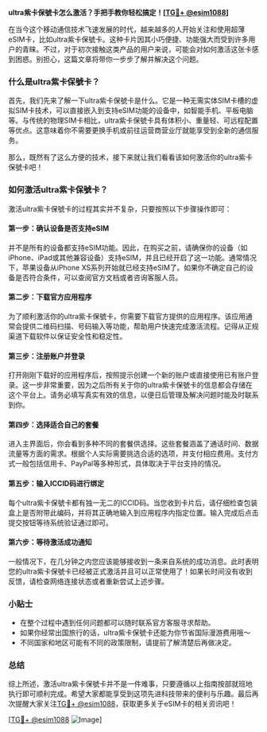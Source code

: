 **ultra紫卡保號卡怎么激活？手把手教你轻松搞定！[[TG💪+ @esim1088](https://t.me/s/esim1088)]**

在当今这个移动通信技术飞速发展的时代，越来越多的人开始关注和使用超薄eSIM卡，比如ultra紫卡保號卡。这种卡片因其小巧便捷、功能强大而受到许多用户的青睐。不过，对于初次接触这类产品的用户来说，可能会对如何激活这张卡感到困惑。别担心，这篇文章将带你一步步了解并解决这个问题。

### 什么是ultra紫卡保號卡？

首先，我们先来了解一下ultra紫卡保號卡是什么。它是一种无需实体SIM卡槽的虚拟SIM卡技术，可以直接嵌入到支持eSIM功能的设备中，如智能手机、平板电脑等。与传统的物理SIM卡相比，ultra紫卡保號卡具有体积小、重量轻、可远程配置等优点。这意味着你不需要更换手机或前往运营商营业厅就能享受到全新的通信服务。

那么，既然有了这么方便的技术，接下来就让我们看看该如何激活你的ultra紫卡保號卡吧！

### 如何激活ultra紫卡保號卡？

激活ultra紫卡保號卡的过程其实并不复杂，只要按照以下步骤操作即可：

#### 第一步：确认设备是否支持eSIM

并不是所有的设备都支持eSIM功能。因此，在购买之前，请确保你的设备（如iPhone、iPad或其他兼容设备）支持eSIM，并且已经开启了这一功能。通常情况下，苹果设备从iPhone XS系列开始就已经支持eSIM了。如果你不确定自己的设备是否符合条件，可以查阅官方文档或者咨询客服人员。

#### 第二步：下载官方应用程序

为了顺利激活你的ultra紫卡保號卡，你需要下载官方提供的应用程序。该应用通常会提供二维码扫描、号码输入等功能，帮助用户快速完成激活流程。记得从正规渠道下载软件以保证安全性和稳定性。

#### 第三步：注册账户并登录

打开刚刚下载好的应用程序后，按照提示创建一个新的账户或直接使用已有账户登录。这一步非常重要，因为之后所有关于你的ultra紫卡保號卡的信息都会存储在这个平台上。请务必填写真实有效的信息，以便日后管理及解决问题时能及时联系到你。

#### 第四步：选择适合自己的套餐

进入主界面后，你会看到多种不同的套餐供选择。这些套餐涵盖了通话时间、数据流量等方面的需求。根据个人实际需要挑选合适的选项，并支付相应费用。支付方式一般包括信用卡、PayPal等多种形式，具体取决于平台支持的情况。

#### 第五步：输入ICCID码进行绑定

每个ultra紫卡保號卡都有独一无二的ICCID码。当您收到卡片后，请仔细检查包装盒上是否附带此编码，并将其正确地输入到应用程序内指定位置。输入完成后点击提交按钮等待系统验证通过即可。

#### 第六步：等待激活成功通知

一般情况下，在几分钟之内您应该能够接收到一条来自系统的成功消息。此时表明您的ultra紫卡保號卡已经被正式激活并且可以正常使用了！如果长时间没有收到反馈，请检查网络连接状态或者重新尝试上述步骤。

### 小贴士

- 在整个过程中遇到任何问题都可以随时联系官方客服寻求帮助。
- 如果你经常出国旅行的话，ultra紫卡保號卡还能为你节省国际漫游费用哦～
- 不同国家和地区可能有不同的政策限制，请提前了解清楚后再做决定。

### 总结

综上所述，激活ultra紫卡保號卡并不是一件难事，只要遵循以上指南按部就班地执行即可顺利完成。希望大家都能享受到这项先进科技带来的便利与乐趣。最后再次提醒大家关注[TG💪+ @esim1088](https://t.me/s/esim1088)，获取更多关于eSIM卡的相关资讯吧！

[[TG💪+ @esim1088](https://t.me/s/esim1088) ![Image](https://i.postimg.cc/4NQfJmqS/Snipaste-2025-05-13-00-14-12.png)]